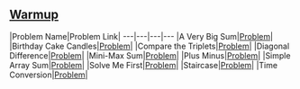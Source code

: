 ## [Warmup](https://www.hackerrank.com/domains/algorithms/warmup)

|Problem Name|Problem Link|
---|---|---|---
|A Very Big Sum|[Problem](https://www.hackerrank.com/challenges/a-very-big-sum/problem)|
|Birthday Cake Candles|[Problem](https://www.hackerrank.com/challenges/birthday-cake-candles/problem)|
|Compare the Triplets|[Problem](https://www.hackerrank.com/challenges/compare-the-triplets/problem)|
|Diagonal Difference|[Problem](https://www.hackerrank.com/challenges/diagonal-difference/problem)|
|Mini-Max Sum|[Problem](https://www.hackerrank.com/challenges/mini-max-sum/problem)|
|Plus Minus|[Problem](https://www.hackerrank.com/challenges/plus-minus/problem)|
|Simple Array Sum|[Problem](https://www.hackerrank.com/challenges/simple-array-sum/problem)|
|Solve Me First|[Problem](https://www.hackerrank.com/challenges/solve-me-first/problem)|
|Staircase|[Problem](https://www.hackerrank.com/challenges/staircase/problem)|
|Time Conversion|[Problem](https://www.hackerrank.com/challenges/time-conversion/problem)|
